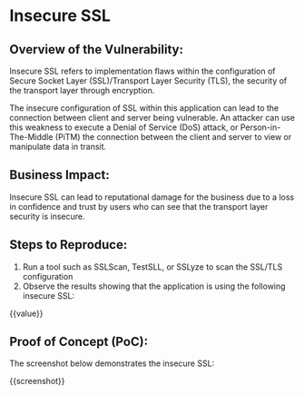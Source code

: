 # Insecure SSL

## Overview of the Vulnerability:

Insecure SSL refers to implementation flaws within the configuration of Secure Socket Layer (SSL)/Transport Layer Security (TLS), the security of the transport layer through encryption.

The insecure configuration of  SSL within this application can lead to the connection between client and server being vulnerable. An attacker can use this weakness to execute a Denial of Service (DoS) attack, or Person-in-The-Middle (PiTM) the connection between the client and server to view or manipulate data in transit.

## Business Impact:

Insecure SSL can lead to reputational damage for the business due to a loss in confidence and trust by users who can see that the transport layer security is insecure. 

## Steps to Reproduce:

1. Run a tool such as SSLScan, TestSLL, or SSLyze to scan the SSL/TLS configuration
1. Observe the results showing that the application is using the following insecure SSL:

{{value}}

## Proof of Concept (PoC):

The screenshot below demonstrates the insecure SSL:

{{screenshot}}
